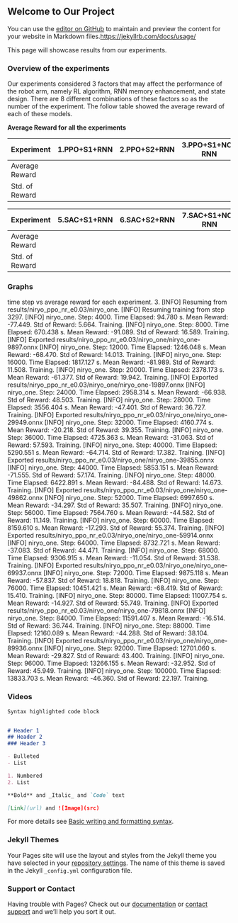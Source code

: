 ## Welcome to Our Project

You can use the [editor on GitHub](https://github.com/YESAndy/cpsc533vproject/edit/gh-pages/index.md) to maintain and preview the content for your website in Markdown files.https://jekyllrb.com/docs/usage/

This page will showcase results from our experiments.

### Overview of the experiments

Our experiments considered 3 factors that may affect the performance of the robot arm, namely RL algorithm, RNN memory enhancement, and state design. There are 8 different combinations of these factors so as the number of the experiment. The follow table showed the average reward of each of these models. 

**Average Reward for all the experiments**

| Experiment | 1.PPO+S1+RNN |  2.PPO+S2+RNN   | 3.PPO+S1+NO-RNN | 4.PPO+S2+NO-RNN  | 
| ----------- | ----------- | ----------- | ----------- |  ----------- |
| Average Reward |      |         |       |     |       
| Std. of Reward |         |       |     |       |  

| Experiment |5.SAC+S1+RNN | 6.SAC+S2+RNN  | 7.SAC+S1+NO-RNN | 8.SAC+S2+NO-RNN      | NOTE|
| ----------- |  ----------- | ----------- |  ----------- | ----------- | ----------- | 
| Average Reward |      |         |       |           |        |
| Std. of Reward |         |       |       |         |         |

### Graphs
time step vs average reward for each experiment.
3.
[INFO] Resuming from results/niryo_ppo_nr_e0.03/niryo_one.
[INFO] Resuming training from step 3297.
[INFO] niryo_one. Step: 4000. Time Elapsed: 94.780 s. Mean Reward: -77.449. Std of Reward: 5.664. Training.
[INFO] niryo_one. Step: 8000. Time Elapsed: 670.438 s. Mean Reward: -91.089. Std of Reward: 16.589. Training.
[INFO] Exported results/niryo_ppo_nr_e0.03/niryo_one/niryo_one-9897.onnx
[INFO] niryo_one. Step: 12000. Time Elapsed: 1246.048 s. Mean Reward: -68.470. Std of Reward: 14.013. Training.
[INFO] niryo_one. Step: 16000. Time Elapsed: 1817.127 s. Mean Reward: -81.989. Std of Reward: 11.508. Training.
[INFO] niryo_one. Step: 20000. Time Elapsed: 2378.173 s. Mean Reward: -61.377. Std of Reward: 19.942. Training.
[INFO] Exported results/niryo_ppo_nr_e0.03/niryo_one/niryo_one-19897.onnx
[INFO] niryo_one. Step: 24000. Time Elapsed: 2958.314 s. Mean Reward: -66.938. Std of Reward: 48.503. Training.
[INFO] niryo_one. Step: 28000. Time Elapsed: 3556.404 s. Mean Reward: -47.401. Std of Reward: 36.727. Training.
[INFO] Exported results/niryo_ppo_nr_e0.03/niryo_one/niryo_one-29949.onnx
[INFO] niryo_one. Step: 32000. Time Elapsed: 4160.774 s. Mean Reward: -20.218. Std of Reward: 39.355. Training.
[INFO] niryo_one. Step: 36000. Time Elapsed: 4725.363 s. Mean Reward: -31.063. Std of Reward: 57.593. Training.
[INFO] niryo_one. Step: 40000. Time Elapsed: 5290.551 s. Mean Reward: -64.714. Std of Reward: 17.382. Training.
[INFO] Exported results/niryo_ppo_nr_e0.03/niryo_one/niryo_one-39855.onnx
[INFO] niryo_one. Step: 44000. Time Elapsed: 5853.151 s. Mean Reward: -71.555. Std of Reward: 57.174. Training.
[INFO] niryo_one. Step: 48000. Time Elapsed: 6422.891 s. Mean Reward: -84.488. Std of Reward: 14.673. Training.
[INFO] Exported results/niryo_ppo_nr_e0.03/niryo_one/niryo_one-49862.onnx
[INFO] niryo_one. Step: 52000. Time Elapsed: 6997.650 s. Mean Reward: -34.297. Std of Reward: 35.507. Training.
[INFO] niryo_one. Step: 56000. Time Elapsed: 7564.760 s. Mean Reward: -44.582. Std of Reward: 11.149. Training.
[INFO] niryo_one. Step: 60000. Time Elapsed: 8159.610 s. Mean Reward: -17.293. Std of Reward: 55.374. Training.
[INFO] Exported results/niryo_ppo_nr_e0.03/niryo_one/niryo_one-59914.onnx
[INFO] niryo_one. Step: 64000. Time Elapsed: 8732.721 s. Mean Reward: -37.083. Std of Reward: 44.471. Training.
[INFO] niryo_one. Step: 68000. Time Elapsed: 9306.915 s. Mean Reward: -11.054. Std of Reward: 31.538. Training.
[INFO] Exported results/niryo_ppo_nr_e0.03/niryo_one/niryo_one-69937.onnx
[INFO] niryo_one. Step: 72000. Time Elapsed: 9875.118 s. Mean Reward: -57.837. Std of Reward: 18.818. Training.
[INFO] niryo_one. Step: 76000. Time Elapsed: 10451.421 s. Mean Reward: -68.419. Std of Reward: 15.410. Training.
[INFO] niryo_one. Step: 80000. Time Elapsed: 11007.754 s. Mean Reward: -14.927. Std of Reward: 55.749. Training.
[INFO] Exported results/niryo_ppo_nr_e0.03/niryo_one/niryo_one-79818.onnx
[INFO] niryo_one. Step: 84000. Time Elapsed: 11591.407 s. Mean Reward: -16.514. Std of Reward: 36.744. Training.
[INFO] niryo_one. Step: 88000. Time Elapsed: 12160.089 s. Mean Reward: -44.288. Std of Reward: 38.104. Training.
[INFO] Exported results/niryo_ppo_nr_e0.03/niryo_one/niryo_one-89936.onnx
[INFO] niryo_one. Step: 92000. Time Elapsed: 12701.060 s. Mean Reward: -29.827. Std of Reward: 43.400. Training.
[INFO] niryo_one. Step: 96000. Time Elapsed: 13266.155 s. Mean Reward: -32.952. Std of Reward: 45.949. Training.
[INFO] niryo_one. Step: 100000. Time Elapsed: 13833.703 s. Mean Reward: -46.360. Std of Reward: 22.197. Training.


### Videos


```markdown
Syntax highlighted code block


# Header 1
## Header 2
### Header 3

- Bulleted
- List

1. Numbered
2. List

**Bold** and _Italic_ and `Code` text

[Link](url) and ![Image](src)
```

For more details see [Basic writing and formatting syntax](https://docs.github.com/en/github/writing-on-github/getting-started-with-writing-and-formatting-on-github/basic-writing-and-formatting-syntax).

### Jekyll Themes

Your Pages site will use the layout and styles from the Jekyll theme you have selected in your [repository settings](https://github.com/YESAndy/cpsc533vproject/settings/pages). The name of this theme is saved in the Jekyll `_config.yml` configuration file.

### Support or Contact

Having trouble with Pages? Check out our [documentation](https://docs.github.com/categories/github-pages-basics/) or [contact support](https://support.github.com/contact) and we’ll help you sort it out.
